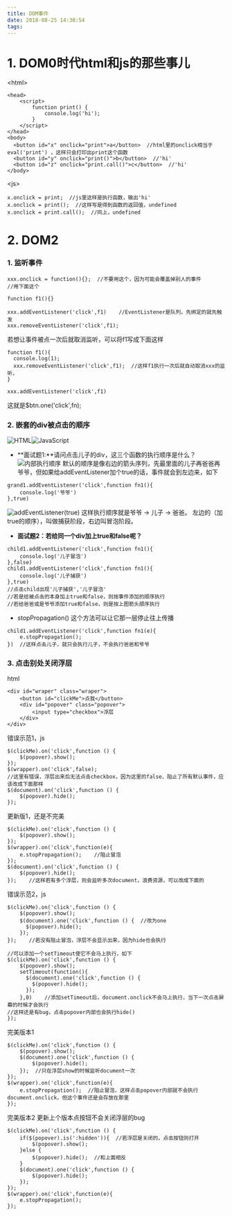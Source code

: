 ```yaml
---
title: DOM事件
date: 2018-08-25 14:38:54
tags:
---
```

# 1. DOM0时代html和js的那些事儿
<html\>
```
<head>
    <script>
        function print() {
            console.log('hi');
        }
    </script>
</head>
<body>
  <button id="x" onclick="print">a</button>  //html里的onclick相当于eval('print') ，这样只会打印出print这个函数
  <button id="y" onclick="print()">b</button>  //'hi'
  <button id="z" onclick="print.call()">c</button>  //'hi'
</body>
```
<js\>
```
x.onclick = print;  //js里这样是执行函数，输出'hi'
x.onclick = print();  //这样写是得到函数的返回值，undefined
x.onclick = print.call();  //同上，undefined
```
# 2. DOM2 
### 1. 监听事件
```
xxx.onclick = function(){};  //不要用这个，因为可能会覆盖掉别人的事件
//用下面这个

function f1(){}

xxx.addEventListener('click',f1)    //EventListener是队列，先绑定的就先触发
xxx.removeEventListener('click',f1);
```
若想让事件被点一次后就取消监听，可以将f1写成下面这样
```
function f1(){
  console.log(1);
  xxx.removeEventListener('click',f1);  //这样f1执行一次后就自动取消xxx的监听，
}

xxx.addEventListener('click',f1)    
```
这就是$btn.one('click',fn);

### 2. 嵌套的div被点击的顺序
![HTML](/images/HTML.png)![JavaScript](/images/JavaScript.png)
- **面试题1:**请问点击儿子的div，这三个函数的执行顺序是什么？
![内部执行顺序](/images/内部执行顺序.png)
默认的顺序是像右边的箭头序列，先最里面的儿子再爸爸再爷爷，但如果给addEventListener加个true的话，事件就会到左边来，如下
```
grand1.addEventListener('click',function fn1(){
    console.log('爷爷')
},true)
```
![addEventListener(true)](/images/true.png)
这样执行顺序就是爷爷 -> 儿子 -> 爸爸。
左边的（加true的顺序），叫做捕获阶段，右边叫冒泡阶段。
- **面试题2：若给同一个div加上true和false呢？**
```
child1.addEventListener('click',function fn1(){
    console.log('儿子冒泡')
},false)
child1.addEventListener('click',function fn1(){
    console.log('儿子捕获')
},true)
//点击child出现'儿子捕获','儿子冒泡'
//若是给被点击的本身加上true和false，则按事件添加的顺序执行
//若给爸爸或是爷爷添加true和false，则是按上图箭头顺序执行
```
- stopPropagation()
这个方法可以让它那一层停止往上传播
```
child1.addEventListener('click',function fn1(e){
    e.stopPropagation();
})  //这样点击儿子，就只会执行儿子，不会执行爸爸和爷爷
```
### 3. 点击别处关闭浮层
html
```
<div id="wraper" class="wraper">
    <button id="clickMe">点我</button>
    <div id="popover" class="popover">
        <input type="checkbox">浮层
    </div>
</div>
```

错误示范1，js
```
$(clickMe).on('click',function () {
    $(popover).show();
});
$(wrapper).on('click',false);  
//这里有错误，浮层出来后无法点击checkbox，因为这里的false，阻止了所有默认事件，应该改成下面那样
$(document).on('click',function () {
    $(popover).hide();
});
```
更新版1，还是不完美
```
$(clickMe).on('click',function () {
    $(popover).show();
});
$(wrapper).on('click',function(e){
    e.stopPropagation();    //阻止冒泡
});
$(document).on('click',function () {
    $(popover).hide();   
});    //这样若有多个浮层，则会监听多次document，浪费资源，可以改成下面的
```
错误示范2，js
```
$(clickMe).on('click',function () {
    $(popover).show();
    $(document).one('click',function () {  //改为one
      $(popover).hide();   
    });  
});    //若没有阻止冒泡，浮层不会显示出来，因为hide也会执行

//可以添加一个setTimeout使它不会马上执行，如下
$(clickMe).on('click',function () {
    $(popover).show();
    setTimeout(function(){
      $(document).one('click',function () {  
        $(popover).hide();   
      });  
    },0)    //添加setTimeout后，document.onclick不会马上执行，当下一次点击屏幕的时候才会执行
//这样还是有bug，点击popover内部也会执行hide()
});
```

完美版本1
```
$(clickMe).on('click',function () {
    $(popover).show();
    $(document).one('click',function () { 
        $(popover).hide();   
    });  //只在浮层show的时候监听document一次
});
$(wrapper).on('click',function(e){
    e.stopPropagation();  //阻止冒泡，这样点击popover内部就不会执行document.onclick，但这个事件还是会存放在那里
});
```
完美版本2
更新上个版本点按钮不会关闭浮层的bug
```
$(clickMe).on('click',function () {
    if($(popover).is(':hidden')){  //若浮层是关闭的，点击按钮则打开
        $(popover).show();
    }else {
        $(popover).hide();  //和上面相反
    }
    $(document).one('click',function () {
        $(popover).hide();
    });
});
$(wrapper).on('click',function(e){
    e.stopPropagation();  
});
```
